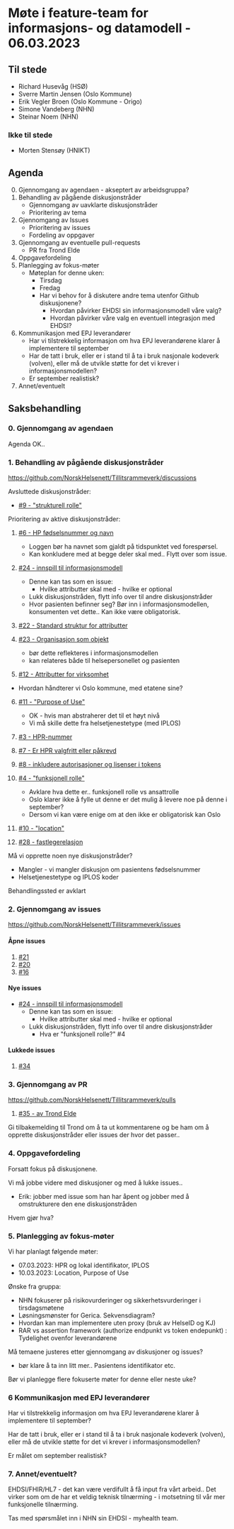 # Møte i feature-team for informasjons- og datamodell - 06.03.2023

## Til stede
- Richard Husevåg (HSØ)
- Sverre Martin Jensen (Oslo Kommune)
- Erik Vegler Broen (Oslo Kommune - Origo)
- Simone Vandeberg (NHN)
- Steinar Noem (NHN)

### Ikke til stede
- Morten Stensøy (HNIKT)

## Agenda
0. Gjennomgang av agendaen - akseptert av arbeidsgruppa?
1. Behandling av pågående diskusjonstråder
    - Gjennomgang av uavklarte diskusjonstråder
    - Prioritering av tema
2. Gjennomgang av Issues
    - Prioritering av issues
    - Fordeling av oppgaver
3. Gjennomgang av eventuelle pull-requests
    - PR fra Trond Elde
4. Oppgavefordeling
5. Planlegging av fokus-møter
    - Møteplan for denne uken:
        - Tirsdag
        - Fredag
        - Har vi behov for å diskutere andre tema utenfor Github diskusjonene?
            - Hvordan påvirker EHDSI sin informasjonsmodell våre valg?
            - Hvordan påvirker våre valg en eventuell integrasjon med EHDSI?
6. Kommunikasjon med EPJ leverandører
    - Har vi tilstrekkelig informasjon om hva EPJ leverandørene klarer å implementere til september
    - Har de tatt i bruk, eller er i stand til å ta i bruk nasjonale kodeverk (volven), eller må de utvikle støtte for det vi krever i informasjonsmodellen?
    - Er september realistisk?
7. Annet/eventuelt


## Saksbehandling

### 0. Gjennomgang av agendaen
Agenda OK..

### 1. Behandling av pågående diskusjonstråder
https://github.com/NorskHelsenett/Tillitsrammeverk/discussions

Avsluttede diskusjonstråder:
- [#9 - "strukturell rolle"](https://github.com/NorskHelsenett/Tillitsrammeverk/discussions/9)

Prioritering av aktive diskusjonstråder:
1. [#6 - HP fødselsnummer og navn](https://github.com/NorskHelsenett/Tillitsrammeverk/discussions/6)
    - Loggen bør ha navnet som gjaldt på tidspunktet ved forespørsel. 
    - Kan konkludere med at begge deler skal med.. Flytt over som issue.

2. [#24 - innspill til informasjonsmodell](https://github.com/NorskHelsenett/Tillitsrammeverk/discussions/24)
    - Denne kan tas som en issue:
        - Hvilke attributter skal med - hvilke er optional
    - Lukk diskusjonstråden, flytt info over til andre diskusjonstråder
    - Hvor pasienten befinner seg? Bør inn i informasjonsmodellen, konsumenten vet dette.. Kan ikke være obligatorisk.

3. [#22 - Standard struktur for attributter](https://github.com/NorskHelsenett/Tillitsrammeverk/discussions/22)
4. [#23 - Organisasjon som objekt](https://github.com/NorskHelsenett/Tillitsrammeverk/discussions/23)
    - bør dette reflekteres i informasjonsmodellen
    - kan relateres både til helsepersonellet og pasienten
5. [#12 - Attributter for virksomhet](https://github.com/NorskHelsenett/Tillitsrammeverk/discussions/12)
- Hvordan håndterer vi Oslo kommune, med etatene sine?

6. [#11 - "Purpose of Use"](https://github.com/NorskHelsenett/Tillitsrammeverk/discussions/11)
    - OK - hvis man abstraherer det til et høyt nivå
    - Vi må skille dette fra helsetjenestetype (med IPLOS)
7. [#3 - HPR-nummer](https://github.com/NorskHelsenett/Tillitsrammeverk/discussions/3)
8. [#7 - Er HPR valgfritt eller påkrevd](https://github.com/NorskHelsenett/Tillitsrammeverk/discussions/7)
9. [#8 - inkludere autorisasjoner og lisenser i tokens](https://github.com/NorskHelsenett/Tillitsrammeverk/discussions/8)

10. [#4 - "funksjonell rolle"](https://github.com/NorskHelsenett/Tillitsrammeverk/discussions/4)
    - Avklare hva dette er.. funksjonell rolle vs ansattrolle
    - Oslo klarer ikke å fylle ut denne er det mulig å levere noe på denne i september?
    - Dersom vi kan være enige om at den ikke er obligatorisk kan Oslo

11. [#10 - "location"](https://github.com/NorskHelsenett/Tillitsrammeverk/discussions/10)

12. [#28 - fastlegerelasjon](https://github.com/NorskHelsenett/Tillitsrammeverk/discussions/28)

Må vi opprette noen nye diskusjonstråder?
* Mangler - vi mangler diskusjon om pasientens fødselsnummer
* Helsetjenestetype og IPLOS koder

Behandlingssted er avklart


### 2. Gjennomgang av issues
https://github.com/NorskHelsenett/Tillitsrammeverk/issues

#### Åpne issues
1. [#21](https://github.com/NorskHelsenett/Tillitsrammeverk/issues/21)
2. [#20](https://github.com/NorskHelsenett/Tillitsrammeverk/issues/20)
3. [#16](https://github.com/NorskHelsenett/Tillitsrammeverk/issues/16)

#### Nye issues
* [#24 - innspill til informasjonsmodell](https://github.com/NorskHelsenett/Tillitsrammeverk/discussions/24)
    - Denne kan tas som en issue:
        - Hvilke attributter skal med - hvilke er optional
    - Lukk diskusjonstråden, flytt info over til andre diskusjonstråder
        - Hva er "funksjonell rolle?" #4


#### Lukkede issues
1. [#34](https://github.com/NorskHelsenett/Tillitsrammeverk/issues/34)

### 3. Gjennomgang av PR
https://github.com/NorskHelsenett/Tillitsrammeverk/pulls

1. [#35 - av Trond Elde](https://github.com/NorskHelsenett/Tillitsrammeverk/pull/35)

Gi tilbakemelding til Trond om å ta ut kommentarene og be ham om å opprette diskusjonstråder eller issues der hvor det passer.. 

### 4. Oppgavefordeling
Forsatt fokus på diskusjonene.

Vi må jobbe videre med diskusjoner og med å lukke issues..
- Erik: jobber med issue som han har åpent og jobber med å omstrukturere den ene diskusjonstråden

Hvem gjør hva?

### 5. Planlegging av fokus-møter
Vi har planlagt følgende møter:
- 07.03.2023: HPR og lokal identifikator, IPLOS
- 10.03.2023: Location, Purpose of Use

Ønske fra gruppa:
- NHN fokuserer på risikovurderinger og sikkerhetsvurderinger i tirsdagsmøtene
- Løsningsmønster for Gerica. Sekvensdiagram?
- Hvordan kan man implementere uten proxy (bruk av HelseID og KJ)
- RAR vs assertion framework (authorize endpunkt vs token endepunkt) : Tydelighet ovenfor leverandørene

Må temaene justeres etter gjennomgang av diskusjoner og issues?
- bør klare å ta inn litt mer.. Pasientens identifikator etc.

Bør vi planlegge flere fokuserte møter for denne eller neste uke?

### 6 Kommunikasjon med EPJ leverandører
Har vi tilstrekkelig informasjon om hva EPJ leverandørene klarer å implementere til september?

Har de tatt i bruk, eller er i stand til å ta i bruk nasjonale kodeverk (volven), eller må de utvikle støtte for det vi krever i informasjonsmodellen?

Er målet om september realistisk?

### 7. Annet/eventuelt?
EHDSI/FHIR/HL7 - det kan være verdifullt å få input fra vårt arbeid.. 
Det virker som om de har et veldig teknisk tilnærming - i motsetning til vår mer funksjonelle tilnærming.

Tas med spørsmålet inn i NHN sin EHDSI - myhealth team.

